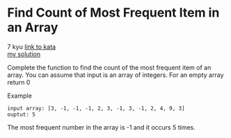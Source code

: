 # Find Count of Most Frequent Item in an Array
7 kyu
[link to kata](https://www.codewars.com/kata/56582133c932d8239900002e/train/javascript)
<br>
[my solution](./kata.js)

Complete the function to find the count of the most frequent item of an array. You can assume that input is an array of integers. For an empty array return 0

Example

```
input array: [3, -1, -1, -1, 2, 3, -1, 3, -1, 2, 4, 9, 3]
ouptut: 5 
```
The most frequent number in the array is -1 and it occurs 5 times.